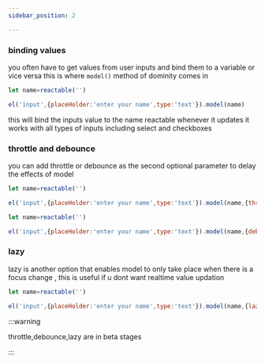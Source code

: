 ```yaml
---
sidebar_position: 2

---
```


### binding values 

you often have to get values from user inputs and bind them to a variable or vice versa this is where `model()` method of dominity comes in 

```js
let name=reactable('')

el('input',{placeHolder:'enter your name',type:'text'}).model(name)

```

this will bind the inputs value to the name reactable whenever it updates 
it works with all types of inputs including select and checkboxes

### throttle and debounce 

you can add throttle or debounce as the second optional parameter to delay the effects of model

```js
let name=reactable('')

el('input',{placeHolder:'enter your name',type:'text'}).model(name,{throttle:0.2})

```

```js
let name=reactable('')

el('input',{placeHolder:'enter your name',type:'text'}).model(name,{debounce:0.2})

``` 

### lazy 

lazy is another option that enables model to only take place when there is a focus change , this is useful if u dont want realtime value updation 

```js 
let name=reactable('')

el('input',{placeHolder:'enter your name',type:'text'}).model(name,{lazy:true})

``` 
:::warning

throttle,debounce,lazy are in beta stages 

:::